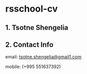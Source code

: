 # rsschool-cv

## 1. Tsotne Shengelia

## 2. Contact Info

email: tsotne.shengelia@gmail1.com

mobile: (+995 551637392)
